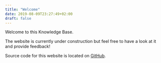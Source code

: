 ```yaml
---
title: "Welcome"
date: 2019-08-09T23:27:49+02:00
draft: false
---
```


Welcome to this Knowledge Base.

The website is currently under construction but feel free to have a look at it and provide feedback!

Source code for this website is located on [GitHub](https://github.com/devpro/knowledgebase-web).
